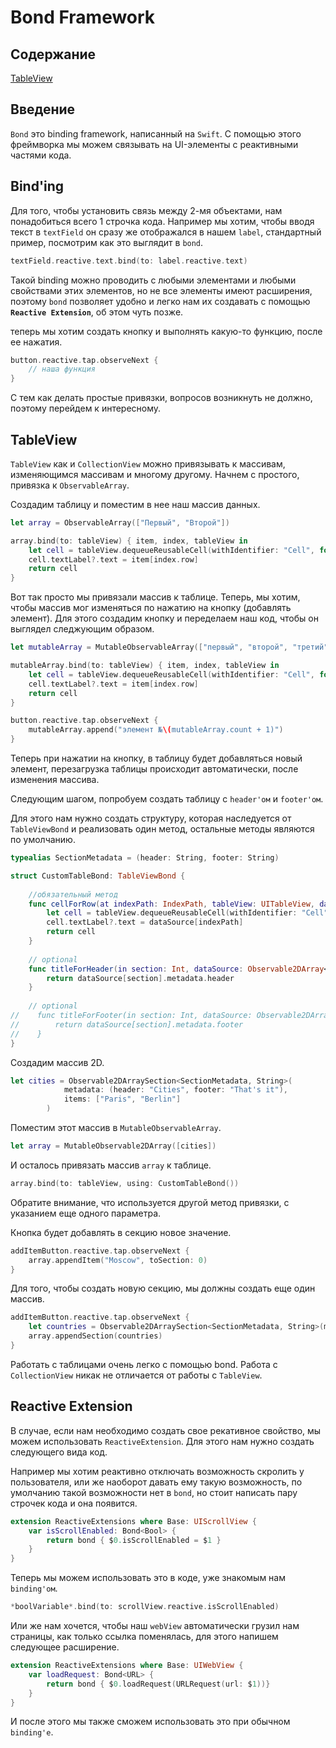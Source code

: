 # Bond Framework

## Содержание
[TableView](#tableView)

## Введение
`Bond` это binding framework, написанный на `Swift`. С помощью этого фреймворка мы можем связывать на UI-элементы с реактивными частями кода.

## Bind'ing
Для того, чтобы установить связь между 2-мя объектами, нам понадобиться всего 1 строчка кода.
Например мы хотим, чтобы вводя текст в `textField` он сразу же отображался в нашем `label`, стандартный пример, посмотрим как это выглядит в `bond`.

~~~swift
textField.reactive.text.bind(to: label.reactive.text)
~~~

Такой binding можно проводить с любыми элементами и любыми свойствами этих элементов, но не все элементы имеют расширения, поэтому `bond` позволяет удобно и легко нам их создавать с помощью **`Reactive Extension`**, об этом чуть позже.

теперь мы хотим создать кнопку и выполнять какую-то функцию, после ее нажатия.

~~~swift
button.reactive.tap.observeNext {
    // наша функция
}
~~~

С тем как делать простые привязки, вопросов возникнуть не должно, поэтому перейдем к интересному.

## TableView

`TableView` как и `CollectionView` можно привязывать к массивам, изменяющимся массивам и многому другому. Начнем с простого, привязка к `ObservableArray`.

Создадим таблицу и поместим в нее наш массив данных.

~~~swift
let array = ObservableArray(["Первый", "Второй"])

array.bind(to: tableView) { item, index, tableView in
	let cell = tableView.dequeueReusableCell(withIdentifier: "Cell", for: index)
    cell.textLabel?.text = item[index.row]
    return cell
}
~~~

Вот так просто мы привязали массив к таблице. Теперь, мы хотим, чтобы массив мог изменяться по нажатию на кнопку (добавлять элемент). Для этого создадим кнопку и переделаем наш код, чтобы он выглядел следжующим образом.

~~~swift
let mutableArray = MutableObservableArray(["первый", "второй", "третий"])

mutableArray.bind(to: tableView) { item, index, tableView in
	let cell = tableView.dequeueReusableCell(withIdentifier: "Cell", for: index)
	cell.textLabel?.text = item[index.row]
	return cell
}

button.reactive.tap.observeNext {
	mutableArray.append("элемент №\(mutableArray.count + 1)")
}
~~~

Теперь при нажатии на кнопку, в таблицу будет добавляться новый элемент, перезагрузка таблицы происходит автоматически, после изменения массива.

Следующим шагом, попробуем создать таблицу с `header'ом` и `footer'ом`.

Для этого нам нужно создать структуру, которая наследуется от `TableViewBond` и реализовать один метод, остальные методы являются по умолчанию.

~~~swift
typealias SectionMetadata = (header: String, footer: String)

struct CustomTableBond: TableViewBond {
    
    //обязательный метод
    func cellForRow(at indexPath: IndexPath, tableView: UITableView, dataSource: Observable2DArray<SectionMetadata, String>) -> UITableViewCell {
        let cell = tableView.dequeueReusableCell(withIdentifier: "Cell", for: indexPath)
        cell.textLabel?.text = dataSource[indexPath]
        return cell
    }
    
    // optional
    func titleForHeader(in section: Int, dataSource: Observable2DArray<SectionMetadata, String>) -> String? {
        return dataSource[section].metadata.header
    }
    
    // optional    
//    func titleForFooter(in section: Int, dataSource: Observable2DArray<SectionMetadata, String>) -> String? {
//        return dataSource[section].metadata.footer
//    }
}
~~~

Создадим массив 2D. 

~~~swift
let cities = Observable2DArraySection<SectionMetadata, String>(
            metadata: (header: "Cities", footer: "That's it"),
            items: ["Paris", "Berlin"]
        )
~~~

Поместим этот массив в `MutableObservableArray`.

~~~swift
let array = MutableObservable2DArray([cities])
~~~

И осталось привязать массив `array` к таблице.

~~~swift
array.bind(to: tableView, using: CustomTableBond())
~~~

Обратите внимание, что используется другой метод привязки, с указанием еще одного параметра.

Кнопка будет добавлять в секцию новое значение.

~~~swift
addItemButton.reactive.tap.observeNext {
    array.appendItem("Moscow", toSection: 0)
}
~~~

Для того, чтобы создать новую секцию, мы должны создать еще один массив.

~~~swift
addItemButton.reactive.tap.observeNext {
	let countries = Observable2DArraySection<SectionMetadata, String>(metadata: ("Countries", "No more..."), items: ["France", "Croatia"])
	array.appendSection(countries)
}
~~~

Работать с таблицами очень легко с помощью bond. Работа с `CollectionView` никак не отличается от работы с `TableView`.

## Reactive Extension

В случае, если нам необходимо создать свое рекативное свойство, мы можем использовать `ReactiveExtension`. Для этого нам нужно создать следующего вида код.

Например мы хотим реактивно отключать возможность скролить у пользователя, или же наоборот давать ему такую возможность, по умолчанию такой возможности нет в `bond`, но стоит написать пару строчек кода и она появится.

~~~swift
extension ReactiveExtensions where Base: UIScrollView {
    var isScrollEnabled: Bond<Bool> {
        return bond { $0.isScrollEnabled = $1 }
    }
}
~~~

Теперь мы можем использовать это в коде, уже знакомым нам `binding'ом`.

~~~swift
*boolVariable*.bind(to: scrollView.reactive.isScrollEnabled)
~~~

Или же нам хочется, чтобы наш `webView` автоматически грузил нам страницы, как только ссылка поменялась, для этого напишем следующее расширение.

~~~swift
extension ReactiveExtensions where Base: UIWebView {
    var loadRequest: Bond<URL> {
        return bond { $0.loadRequest(URLRequest(url: $1))}
    }
}
~~~
И после этого мы также сможем использовать это при обычном `binding'е`.